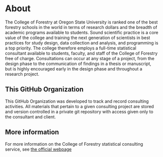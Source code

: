 # About

The College of Forestry at Oregon State University is ranked one of the best forestry schools in the world in terms of research dollars and the breadth of academic programs available to students. Sound scientific practice is a core value of the college and training the next generation of scientists in best practices for study design, data collection and analysis, and programming is a top priority. The college therefore employs a full-time statistical consultant available to students, faculty, and staff of the College of Forestry free of charge. Consultations can occur at any stage of a project, from the design phase to the communication of findings in a thesis or manuscript, but is highly encouraged early in the design phase and throughout a research project.

## This GitHub Organization

This GitHub Organization was developed to track and record consulting activities. All materials that pertain to a given consulting project are stored and version controlled in a private git repository with access given only to the consultant and client. 

## More information

For more information on the College of Forestry statistical consulting service, see [the official webpage](https://helpdesk.forestry.oregonstate.edu/statistical-consulting?_gl=1*1hx6jah*_ga*NzI3MTE3MDkwLjE2ODMwNDIyODk.*_ga_P4TKPDKRPV*MTY4MzE1Mjg4Mi4yLjEuMTY4MzE1Mjg4OS4wLjAuMA..)
